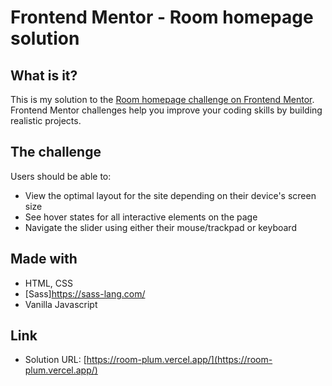 # Frontend Mentor - Room homepage solution

## What is it?

This is my solution to the [Room homepage challenge on Frontend Mentor](https://www.frontendmentor.io/challenges/room-homepage-BtdBY_ENq). Frontend Mentor challenges help you improve your coding skills by building realistic projects. 


## The challenge

Users should be able to:

- View the optimal layout for the site depending on their device's screen size
- See hover states for all interactive elements on the page
- Navigate the slider using either their mouse/trackpad or keyboard

## Made with

- HTML, CSS 
- [Sass]https://sass-lang.com/
- Vanilla Javascript

## Link 

- Solution URL: [https://room-plum.vercel.app/](https://room-plum.vercel.app/)



